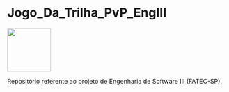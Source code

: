 # Jogo_Da_Trilha_PvP_EngIII

<img src="https://user-images.githubusercontent.com/80106385/225188260-2929e6fd-9287-480b-9475-494f312e893b.png" width=100>


Repositório referente ao projeto de Engenharia de Software III (FATEC-SP).
